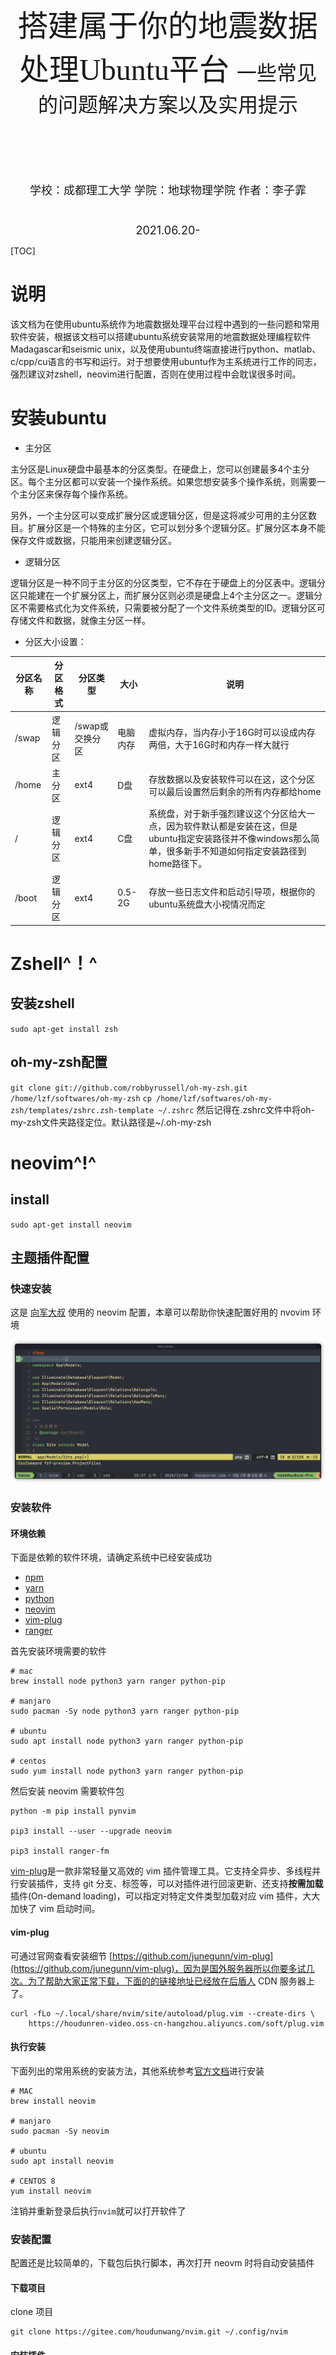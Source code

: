<div align=center STYLE="page-break-after: always;">

<br/><br/><br/><br/><br/><br/><br/><br/><br/><br/>
    <font size=12 face="黑体">
        搭建属于你的地震数据处理Ubuntu平台
    </font>
     <font size=6 face="楷体">
        一些常见的问题解决方案以及实用提示
    </font>   
    <br/><br/><br/><br/><br/><br/>
        <font size = 4>
        学校：成都理工大学
        学院：地球物理学院
        作者：李子霏<br/>
        <br/><br/>
        2021.06.20-
    </font>
</div>

<div STYLE="page-break-after: always;">

[TOC]

</div>

<div STYLE="page-break-after: always;">

# 说明
该文档为在使用ubuntu系统作为地震数据处理平台过程中遇到的一些问题和常用软件安装，根据该文档可以搭建ubuntu系统安装常用的地震数据处理编程软件Madagascar和seismic unix，以及使用ubuntu终端直接进行python、matlab、c/cpp/cu语言的书写和运行。对于想要使用ubuntu作为主系统进行工作的同志，强烈建议对zshell，neovim进行配置，否则在使用过程中会耽误很多时间。

</div>

# 安装ubuntu
- 主分区

主分区是Linux硬盘中最基本的分区类型。在硬盘上，您可以创建最多4个主分区。每个主分区都可以安装一个操作系统。如果您想安装多个操作系统，则需要一个主分区来保存每个操作系统。

另外，一个主分区可以变成扩展分区或逻辑分区，但是这将减少可用的主分区数目。扩展分区是一个特殊的主分区，它可以划分多个逻辑分区。扩展分区本身不能保存文件或数据，只能用来创建逻辑分区。
- 逻辑分区

逻辑分区是一种不同于主分区的分区类型，它不存在于硬盘上的分区表中。逻辑分区只能建在一个扩展分区上，而扩展分区则必须是硬盘上4个主分区之一。逻辑分区不需要格式化为文件系统，只需要被分配了一个文件系统类型的ID。逻辑分区可存储文件和数据，就像主分区一样。

- 分区大小设置：

| 分区名称  |   分区格式     | 分区类型        | 大小  |说明 |
| ------- | ------------- | -------------- |--------|--|
| /swap   | 逻辑分区       | /swap或交换分区  |电脑内存|虚拟内存，当内存小于16G时可以设成内存两倍，大于16G时和内存一样大就行|
| /home   | 主分区         | ext4           |D盘    |存放数据以及安装软件可以在这，这个分区可以最后设置然后剩余的所有内存都给home|
| /       | 逻辑分区       | ext4           |C盘     |系统盘，对于新手强烈建议这个分区给大一点，因为软件默认都是安装在这，但是ubuntu指定安装路径并不像windows那么简单，很多新手不知道如何指定安装路径到home路径下。|
| /boot   | 逻辑分区       | ext4           |0.5-2G|存放一些日志文件和启动引导项，根据你的ubuntu系统盘大小视情况而定|

# Zshell^！^
## 安装zshell
`sudo apt-get install zsh`
## oh-my-zsh配置
`git clone git://github.com/robbyrussell/oh-my-zsh.git /home/lzf/softwares/oh-my-zsh`
`cp /home/lzf/softwares/oh-my-zsh/templates/zshrc.zsh-template ~/.zshrc`
然后记得在.zshrc文件中将oh-my-zsh文件夹路径定位。默认路径是~/.oh-my-zsh
# neovim^!^
## install
`sudo apt-get install neovim`
## 主题插件配置
### 快速安装

这是 [向军大叔](https://gitee.com/houdunwang/nvim) 使用的 neovim 配置，本章可以帮助你快速配置好用的 nvovim 环境

<img src="./fig/nvim.png">

### 安装软件

#### 环境依赖

下面是依赖的软件环境，请确定系统中已经安装成功

- [npm](https://nodejs.org/zh-cn/)
- [yarn](https://classic.yarnpkg.com/en/docs/install/#mac-stable)
- [python](https://www.python.org/downloads/)
- [neovim](https://github.com/neovim/neovim/wiki/Installing-Neovim)
- [vim-plug](https://github.com/junegunn/vim-plug)
- [ranger](https://ranger.github.io/)

首先安装环境需要的软件

```
# mac
brew install node python3 yarn ranger python-pip

# manjaro
sudo pacman -Sy node python3 yarn ranger python-pip

# ubuntu
sudo apt install node python3 yarn ranger python-pip

# centos
sudo yum install node python3 yarn ranger python-pip
```

然后安装 neovim 需要软件包

```
python -m pip install pynvim

pip3 install --user --upgrade neovim

pip3 install ranger-fm
```

[vim-plug](https://github.com/junegunn/vim-plug)是一款非常轻量又高效的 vim 插件管理工具。它支持全异步、多线程并行安装插件，支持 git 分支、标签等，可以对插件进行回滚更新、还支持**按需加载**插件(On-demand loading)，可以指定对特定文件类型加载对应 vim 插件，大大加快了 vim 启动时间。

#### vim-plug

可通过官网查看安装细节 [https://github.com/junegunn/vim-plug](https://github.com/junegunn/vim-plug)，因为是国外服务器所以你要多试几次。为了帮助大家正常下载，下面的的链接地址已经放在后盾人 CDN 服务器上了。

```
curl -fLo ~/.local/share/nvim/site/autoload/plug.vim --create-dirs \
    https://houdunren-video.oss-cn-hangzhou.aliyuncs.com/soft/plug.vim
```

#### 执行安装

下面列出的常用系统的安装方法，其他系统参考[官方文档](https://github.com/neovim/neovim/wiki/Installing-Neovim)进行安装

```
# MAC
brew install neovim

# manjaro
sudo pacman -Sy neovim

# ubuntu
sudo apt install neovim

# CENTOS 8
yum install neovim
```

注销并重新登录后执行`nvim`就可以打开软件了

### 安装配置

配置还是比较简单的，下载包后执行脚本，再次打开 neovm 时将自动安装插件

#### 下载项目

clone 项目

```
git clone https://gitee.com/houdunwang/nvim.git ~/.config/nvim
```

#### 安装插件

打开 nvim 执行以下命令安装 coc 扩展

```
CocInstall coc-css coc-explorer coc-html coc-snippets coc-ember coc-json coc-emmet coc-tsserver coc-highlight coc-prettier coc-vetur coc-git coc-svg coc-phpls coc-eslint coc-tailwindcss coc-fzf-preview coc-tabnine

CocCommand eslint.showOutputChannel
```

### 安装后执行

安装 intelephense

```
npm i intelephense -g
```

进入 `~/.vim/plugged/bracey.vim` 执行以下命令，用于生成 liver-server 环境

```
cd ~/.vim/plugged/bracey.vim
npm install --prefix server
```

### 按键定义

Leader 键定义为了空格，下面是自定义的按键说明

#### 移动定位

| 热键    | 说明             | 模式 |
| ------- | ---------------- | ---- |
| mm      | 添加注释         |      |
| shift+k | 上移 5 行        |      |
| shift+j | 下移 5 行        |      |
| gd      | 转到类、函数定义 |      |
| gf      | 跳转到文件       |      |
| ctrl+j  | 行首             | 编辑 |
| ctrl+k  | 行尾             | 编辑 |

#### 文件操作

| 热键     | 说明                 |
| -------- | -------------------- |
| rc       | 打开当前目录         |
| rp       | 打开项目目录         |
| fp       | 项目文件检测         |
| fb       | 显示 Buffers 文件    |
| fg       | 显示文件 GIT 状态    |
| C-j      | 保存                 |
| C-k      | 最近打开的文件       |
| leader+f | fzf 项目文件模糊搜索 |
| leader+b | fzf Buffer 文件搜索  |

#### 浮动窗口

| 热键   | 说明                  |
| ------ | --------------------- |
| tl     | 打开浮动窗口          |
| tr     | 打开 Ranger 浮动窗口  |
| td     | 连接 homestead 数据库 |
| ctrl+h | 隐藏浮动窗口          |
| ctrl+n | 切换上个浮动窗口      |

#### 其他操作

| 热键    | 说明                                          |
| ------- | --------------------------------------------- |
| :Bracey | 浏览器同步插件，类似 vscode 中的 liver-server |

### 插件列表

下面是使用的部分插件，你也可以查看官方文档来自行配置插件

1. [https://github.com/neoclide/coc.nvim](https://github.com/neoclide/coc.nvim)
2. [https://github.com/mhinz/vim-startify](https://github.com/mhinz/vim-startify)
3. [https://github.com/Yggdroot/LeaderF](https://github.com/Yggdroot/LeaderF)
4. [https://github.com/ap/vim-css-color](https://github.com/ap/vim-css-color)
5. [https://github.com/vim-airline/vim-airline](https://github.com/vim-airline/vim-airline)
6. https://github.com/vim-airline/vim-airline-themes
7. [https://github.com/gcmt/wildfire.vim](https://github.com/gcmt/wildfire.vim)
8. [https://github.com/tpope/vim-surround](https://github.com/tpope/vim-surround)
9. [https://github.com/justinmk/vim-sneak](https://github.com/justinmk/vim-sneak)

# Madagascar
为什么要叫mada（
<img src="./fig/mada.png">

Madagascar是一个用于多维数据分析和可重复计算实验的开源软件包。它的使命是提供方便而强大的环境、简单的地震数据常用处理函数、和便捷的代码专业工具。适用于在地球物理学和相关领域从事数字图像和数据处理的研究人员。使用mada项目管理系统开发的技术以历史记录的形式传输，这些历史成为“计算配方”，由系统用户进行验证、交换和修改。

## 安装mada
1. 下载mada安装文件:
  `git clone https://github.com/ahay/src RSFSRC`或者`svn co https://github.com/ahay/src/trunk RSFSRC`
- 预安装：
  不同系统需要安装不同的依赖软件
  为了方便查错所以这里分开写供安装使用吧
  -  `sudo apt-get install libxaw7-dev freeglut3-dev libnetpbm10-dev libgd-dev` 
  -  `sudo apt-get install libplplot-dev libavcodec-dev libcairo2-dev libjpeg-dev`
  -  `sudo apt-get install swig python-dev python-numpy g++ gfortran` 
  -  `sudo apt-get install libopenmpi-dev libfftw3-dev libsuitesparse-dev scons git`
2. 配置安装路径
  - 配置matlab环境变量,制作mex链接
    `sudo ln -s /home/lzf/softwares/Mat-lab/bin/mex /usr/local/bin/mex`
  - 配置Madagascar安装环境和api接口
    `./configure --prefix= /directory/where/you/want/madagascar/installed/RSFROOT`
    您可以通过运行 scons -h 来获取可自定义变量的完整列表。例如，要安装 matlab API 绑定以及基本软件包，请运行：
    `API=matlab`* 
    `CUDA TOOLKIT PATH= `*
    其中prefix 指定安装路径,API和CUDA设置根据CUDA路径以及matlab安装路径来决定
    	该步骤有时会报错如下，此时检查config.py文件，如果正常生成并且里面的设置正确，就可直接执行安装了。
```bash
scons: Reading SConscript files ...
scons: done reading SConscript files.
usage: scons [OPTION] [TARGET] ...

SCons Error: no such option: --prefix
------------------------
Done with configuration.
```
  3. 安装
    `scons install` 或者 `make install`
  4. 配置环境变量
    以下内容写入.rc环境文件中:
    - `export RSFROOT=/home/lzf/softwares/Madagascar/RSFROOT` 马达安装路径
    - `source $RSFROOT/share/madagascar/etc/env.sh` 加载马达环境变量
    - `export DATAPATH=/home/lzf/data/.Mada/data/ `马达二进制数据和rsf文件是分离开的，该命令设置马达二进制数据保存路径
    - `export RSFFIGS=/home/lzf/data/.Mada/Figure/ `马达生成文章是保存的路径
    - `export RSFALTFIGS=/home/lzf/data/.Mada/Figure1/ `马达test例子存放位置
    - `export RSFMEMSIZE=30000`允许最大的内存(Mb)
      代码块如下：
```bash
export RSFROOT=/home/lzf/softwares/Madagascar/RSFROOT
source $RSFROOT/share/madagascar/etc/env.sh
export DATAPATH=/home/lzf/data/.Mada/data/ 
export RSFFIGS=/home/lzf/data/.Mada/Figure/ 
export RSFALTFIGS=/home/lzf/data/.Mada/Figure1/ 
export RSFMEMSIZE=30000
```
5. 安装成功测试
终端输入`sfin`:
<img src="./fig/sfin.png">
下面是一个简单的 SConstruct 文件：
```python
#
# Setting up
#
from rsf.proj import *

#
# Make filter.rsf
#
Flow('filter',None,'spike n1=1000 k1=300 | bandpass fhi=2 phase=y')

#
# Make filter.vpl
#
Result('filter','wiggle clip=0.02 title="Welcome to Madagascar"')
End()
```
## mada 保存图片：
`vpconvert *.vpl format=jpg color=y bgcolor=white`
## mada常用命令:
sfadd减法      :`add scale=1,-1 ${SOURCES[1]}`
sfwindow参数   : n#=* 指的在第#个道集采多* 长，f#=* 指的是采样间隔，

# Seismic Unix
SU是科罗拉多州矿业学院开发的一个免费地震处理软件。国内外很多科研人员及学生都借助于他来进行创作，SU开放源代码，可以方便地在其基础上进行再创作。其实有了mada就不用su了，一个爹生的。
## 安装su
1. 下载su安装文件:
[https://nextcloud.seismic-unix.org/s/LZpzc8jMzbWG9BZ](https://nextcloud.seismic-unix.org/s/LZpzc8jMzbWG9BZ)
- 解压
```bash
mkdir /where/you/want/su/put
cd /where/you/want/su/put
gunzip cwp_su_all_xx_tar.gz
tar -xvf cwp_su_all_xx_tar
```
- 预安装：
  不同系统需要安装不同的依赖软件
  为了方便查错所以这里同样分开写供安装使用
  - sudo apt-get install build-essential
  - sudo apt-get install libx11-dev
  - sudo apt-get install libxt-dev
  - sudo apt-get install freeglut3-dev
  - sudo apt-get install libxmu-dev
  - sudo apt-get install libxi-dev
  - sudo apt-get install gfortran
2. 配置环境
- .rc环境变量文件中写入
```bash
export CWPROOT=/where/you/su installpack/su
export PATH=$PATH:/where/you/su installpack/su/bin
```
强烈不推荐任何直接替换Makefile.config的博文方法，如需特定的Makefile.config格式请打开su中的configs文件夹结合自身电脑选择并替换，注意su部分版本会因为Linux内核版本而安装失败。
- 安装
``` bash
cd $CWPROOT/src
make install 
make xtinstall
make finstall # fortran模块
make mglinstall
make utils
make xminstall
make sfinstall  # segd模块
```
3. 安装成功测试
终端输入`suplane | suxwigb`
<img src="./fig/su.png">
## 二进制数据绘图
`ximage <acc_vp_2.dat n1=400 prec=99 cmap=rgb2`

# C/C++/C-cuda/mpich
- 错误调试
在makefile文件中添加`CFALGS= -g -Wall`生成调试文件
具体做法：
`$(MPICC) -g -Wall -g -c`
`$(NVCC)  -g -w -c`
然后在 GDB 中运行程序并进行调试。例如，你可以使用 run 命令来运行程序，使用 break 命令设置断点，使用 print 命令打印变量的值，等等。详细的使用方法可以参考 GDB 的文档或者相关教程。
- mpicc
MPICC运行结果不正确大部分原因是进程问题，可以将`mpicc -np`参数改为1然后尝试运行
- makefile模版
  根据需要更改对应路径位置
```
# ==================================================================================
#    Copyright (C) 2024 Chengdu University of Technology.
#    Copyright (C) 2024 Zifei Li.
#    
#    Filename：Makefile
#    Author：Zifei Li
#    Institute：Chengdu University of Technology
#    Email：202005050218@stu.cdut.edu.cn
#    Work：2024/02/04/
#    Function：
#    
#    This program is free software: you can redistribute it and/or modify it 
#    under the terms of the GNU General Public License as published by the Free
#    Software Foundation, either version 3 of the License, or an later version.
#=================================================================================
#!/bin/bash
#include /home/lzf/softwares/makeopt/makefile.opt`
CXX = g++
CC = gcc
###################### fftw #############################
#FFTW_DIR = /home/lzf/softwares/FFTW
#FFTW_INC = -I$(FFTW_DIR)/include
#FFTW_LIB = -I$(FFTW_DIR)/lib
#################### Madagascar ########################
#${RSFROOT}= /home/lzf/softwares/madagascar
#RSFROOT_lib = -L${RSFROOT}/lib -lrsf -lrsf++ -lm
#################### cuda ########################
#CUDA_HOME = /usr/local/cuda-12.2
#NVCC = $(CUDA_HOME)/bin/nvcc
#################### MPICH ########################
#MPICC_HOME = /home/lzf/softwares/MPICH
#MPICC = $(MPICC_HOME)/bin/mpicc

MYPROGS=./myprogs
CFILAGS = -I$(MYPROGS)
EXECNAME = Obser

LINK = -fPIC -lm
CFILES =  .c   .cpp
OBJECTS = .o       

all:
  $(CC) -w -c $(CFILES)   $() $(LINK)
  $(CC) -o $(EXECNAME)    $() $(LINK)
  ./Obser
#     mpirun -np 5./Obser
clean:
    rm -f *.o Obser
```

# Linux杂七杂八的东西
## cuda安装与路径配置:
1. .deb安装
- `wget https://developer.download.nvidia.com/compute/cuda/repos/ubuntu2204/x86_64/cuda-ubuntu2204.pin`
- `sudo mv cuda-ubuntu2204.pin /etc/apt/preferences.d/cuda-repository-pin-600`
- `wget https://developer.download.nvidia.com/compute/cuda/12.2.1/local_installers/cuda-repo-ubuntu2204-12-2-local_12.2.1-535.86.10-1_amd64.deb`
- `sudo dpkg -i cuda-repo-ubuntu2204-12-2-local_12.2.1-535.86.10-1_amd64.deb`
- `sudo cp /var/cuda-repo-ubuntu2204-12-2-local/cuda-*-keyring.gpg /usr/share/keyrings/`
- `sudo apt-get update`
- `sudo apt-get -y install cuda`
.deb格式的安装我一直不知道怎么指定安装路径
1. .run安装
这个格式可以指定安装路径，先更改Toolkit Options (/usr这种非用户目录的都要去掉，我这里全去掉了，另外进入 Change Toolkit Install Path设置cuda安装到自己具有写入权限的路径（提前建好），我这里是“/home/Softwares/...”)
环境配置如下：
```bash
# >>> cuda env <<<
export LD_LIBRARY_PATH=/where/you/cuda/install/lib64:/usr/local/cuda/extras/CPUTI/lib64
export CUDA_HOME=/where/you/cuda/install/bin
export PATH=$PATH:$LD_LIBRARY_PATH:$CUDA_HOME
```
一台机子可以装多个版本的cuda，只要把cuda软链接到不同版本的cuda安装主文件夹就行，所以在安装cuda的时候切忌默认安装文件夹cuda，会覆盖多个版本，自己手动给安装文件夹带个后缀哦。
<img src="./fig/cuda.png">
## dpkg
- 安装软件
`dpkg -i <.deb file name>`

示例：`dpkg -i avg71flm_r28-1_i386.deb`

- 安装一个目录下面所有的软件包
`dpkg -R`

示例：`dpkg -R /usr/local/src`

- 释放软件包，但是不进行配置
`dpkg –unpack package_file 如果和-R一起使用，参数可以是一个目录`

示例：`dpkg –unpack avg71flm_r28-1_i386.deb`

- 重新配置和释放软件包
`dpkg –configure package_file`

如果和-a一起使用，将配置所有没有配置的软件包
示例：`dpkg –configure avg71flm_r28-1_i386.deb`

- 删除软件包（保留其配置信息）

`dpkg -r`

示例：`dpkg -r avg71flm`

- 替代软件包的信息
`dpkg –update-avail <Packages-file`
- 合并软件包信息
`dpkg –merge-avail <Packages-file`
- 从软件包里面读取软件的信息
`dpkg -A package_file
- 删除一个包（包括配置信息）
`dpkg -P`
-  丢失所有的Uninstall的软件包信息
`dpkg –forget-old-unavail`
-  删除软件包的Avaliable信息
`dpkg –clear-avail`
-  查找只有部分安装的软件包信息
`dpkg -C`
-  比较同一个包的不同版本之间的差别
`dpkg –compare-versions ver-op ver2`
-  显示帮助信息
`dpkg –help`
-  显示dpkg的Licence
`dpkg –licence (or) dpkg –license`
-  显示dpkg的版本号
`dpkg –version`
-  建立一个deb文件
`dpkg -b direc×y [filename]`
-  显示一个Deb文件的目录
`dpkg -c filename`
-  显示一个Deb的说明
`dpkg -I filename [control-file]`
-  搜索Deb包
`dpkg -l package-name-pattern`
示例：`dpkg -I vim`
-  显示所有已经安装的Deb包，同时显示版本号以及简短说明
`dpkg -l`
-  报告指定包的状态信息
`dpkg -s package-name`
示例：`dpkg -s ssh`
-  显示一个包安装到系统里面的文件目录信息
`dpkg -L package-Name`
示例：`dpkg -L apache2`
-  搜索指定包里面的文件（模糊查询）
`dpkg -S filename-search-pattern`
-  显示包的具体信息
`dpkg -p package-name`
示例：`dpkg -p cacti`
-  指定安装路径
`dpkg 
## Nvidia驱动
1. 安装
官网下载对应型号的显卡驱动
禁用独立显卡
`sudo -s`
`./*.run`
2. 动态查看进程
`watch -n 2 -d nvidia-smi`
## 进程中断
`kill -9 -PID`
## 坚果云-zotero同步（稳定方法）
1. **注册坚果云并建立一个同步文件夹命名为zotero**
<img src="./fig/zotero1.png">
2. **分别在本地建立linux-windows两个文件夹，每个文件夹下包含zotero文件夹，并同步到云端的zotero文件**
<img src="./fig/zotero2.1.png"> <img src="./fig/zotero2.2.png"> <img src="./fig/zotero2.3.png">
如果不采取上面的形式，部分操作系统在同步文件夹的时候会出现图3所示的情况，为一个链接形式，所以分开系统同步文件夹是不错的选择
3. **安装ZotFile github开源**
工具-ZotFile preference
<img src="./fig/zotero3.png">
下面一个文件夹链接到同步文件夹，该文件夹用于存放使用Zotero导出的pdf文件夹，上面一个链接可选可不选，上面一个链接为自动将链接内的pdf打为ZotFile标签。
<img src="./fig/zotero3.1.png">
编辑-首选项-高级-文件和文件夹，分别进行图示配置，上面一个路径存放同步文件夹位置，用于在不同系统下读取相同相对路径格式的文件夹,因为我们共享文件夹库是用ZotFile生成的，默认格式完全相同，这样可以实现在不同操作系统下的文献读取。下面一个位置是Zotero的所有插件保存文件夹，两个系统需要保证文件夹的路径完全一样，当然也可以使用zotero自动同步的功能，插件的大小很小，不影响。

4. **设置坚果云下载同步***
该步骤按理论说采取本方法是不需要的，但是为了保险起见仍然在这里记载一下配置方法。坚果云用户-账户信息-安全选项，给你的zotero授权。
 <img src="./fig/zotero4.2.png">
 编辑-首选项-同步，根据坚果云网页所给的密码信息添加授权
 <img src="./fig/zotero4.1.png">

 bilibili单系统配置教程：
【文献管理软件Zotero详细教程四（如何实现与坚果云的云同步）】https://www.bilibili.com/video/BV1cP411N766/
 可配合文案与视频理解。
经一位朋友的分享，有兴趣进一步了解云同步相关知识的同学，可以看看下列文章：
https://www.zhihu.com/question/279410792/answer/1105909839
## pandoc
`pandoc.exe test.md -f markdown -t html -s -o test.html`
## 查看ip
ifconfig
# matlab 
## 终端运行
`matlab -batch filename(no'.m'!!) taskset -c 1-16(core_number 1-16)`
## 绘图色块
- 自带色块：
  
| colormap()   | color         |
| ------- | ----------------   | 
|parula             | <img src="./fig/colorbar/colormap_parula_update17a.png"> |
|turbo              | <img src="./fig/colorbar/colormap_turbo.png">            |
|hsv                | <img src="./fig/colorbar/colormap_hsv.png">              |
|hot                | <img src="./fig/colorbar/colormap_hot.png">              |
|cool               | <img src="./fig/colorbar/colormap_cool.png">             |
|spring             | <img src="./fig/colorbar/colormap_spring.png">           |
|summer             | <img src="./fig/colorbar/colormap_summer.png">           |
|autumn             | <img src="./fig/colorbar/colormap_autumn.png">           |
|winter             | <img src="./fig/colorbar/colormap_winter.png">           |
|gray               | <img src="./fig/colorbar/colormap_gray.png">             |
|bone               | <img src="./fig/colorbar/colormap_bone.png">             |
|copper             | <img src="./fig/colorbar/colormap_copper.png">           |
|pink               | <img src="./fig/colorbar/colormap_pink.png">             |
|sky (自 R2023a 起)  | <img src="./fig/colorbar/colormap_sky.png">              |
|abyss (自 R2023b 起)| <img src="./fig/colorbar/colormap_abyss.png">            |
|jet                | <img src="./fig/colorbar/colormap_parula_update17a.png"> |
|lines              | <img src="./fig/colorbar/colormap_jet.png">              |
|colorcube          | <img src="./fig/colorbar/colormap_colorcube.png">        |
|prism              | <img src="./fig/colorbar/colormap_prism.png">            |
|flag               | <img src="./fig/colorbar/colormap_flag.png">             |
|white              | <img src="./fig/colorbar/colormap_white.png">            |
- othercolors：
  [下载链接](https://ww2.mathworks.cn/matlabcentral/fileexchange/30564-othercolor)
  <img src="./fig/colorbar/othercolor1-100.png">
  <img src="./fig/colorbar/othercolor101-200.png">
  <img src="./fig/colorbar/othercolor201-283.png">
# python
## anaconda
- 创建虚拟环境
`conda create -n xxxxx(名字) python=3.8`
- 删除虚拟环境
`conda remove -n xxxxx(名字) --all`
- 删除某个包
`conda remove package_name`
- 复制虚拟环境
`conda create -n B --clone A`
- 导出虚拟环境
`conda env export > environment.yaml`
- 根据导出创建
`conda env create -f environment.yaml`
## 一些依赖包的install
- Curvelab
  虚拟环境中安装依赖库：`python3 -m pip install git+https://github.com/PyLops/curvelops@0.23`
## matplot 绘图
<img src="./fig/matplotcolor/f1.png">
<img src="./fig/matplotcolor/f2.png"> 
<img src="./fig/matplotcolor/f3.png"> 
<img src="./fig/matplotcolor/f4.png"> 
<img src="./fig/matplotcolor/f5.png"> 
<img src="./fig/matplotcolor/f6.png"> 
<img src="./fig/matplotcolor/f7.png"> 

# github本地上传
## 前置条件
创建ssh链接并拷贝到github ssh上
生成密钥对：`ssh-keygen`
查看密钥对：`cat ~/.ssh/id_rsa.pub` 默认位置在/home/lzf/.ssh下
github授权： <img src="./fig/github_ssh.png">
## 本地上传流程
1. 在本地需要上传的文件夹建立git仓库并且初始化
`git init`
初始化之后，终端会显示git连接命令：`git:main x [19:46:22] C:number`
2. 添加文件
`git add 'files'`
全部添加
`git add .`
3. 提交改变到缓存
`git commit -m 'what are you doing'`
4. 本地git仓库关联到github仓库
`git remote add origin git@github.com:Lee-zifei/zifei.git`
- 如果仓库已经存在链接，但是又是第一次上传，删除链接命令如下：`git remote remove origin`
5. 上传
`git push -u origin main (--force)`
